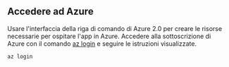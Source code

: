 ## <a name="log-in-to-azure"></a>Accedere ad Azure

Usare l'interfaccia della riga di comando di Azure 2.0 per creare le risorse necessarie per ospitare l'app in Azure. Accedere alla sottoscrizione di Azure con il comando [az login](/cli/azure/#login) e seguire le istruzioni visualizzate.

```azurecli
az login
```
